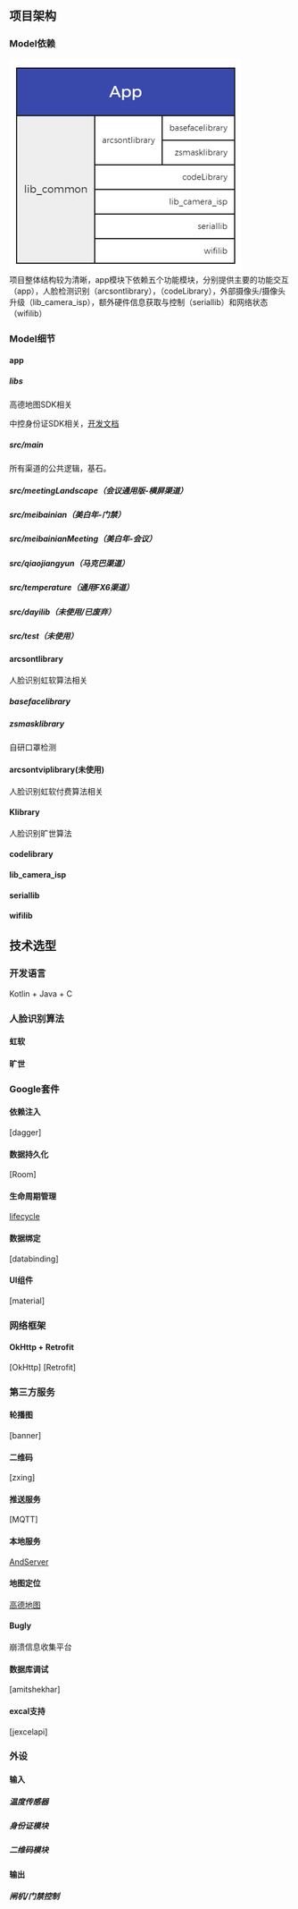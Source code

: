 ## 项目架构
### Model依赖
![app_model](zbx_qjy_doc/pic/app_model.png)  
项目整体结构较为清晰，app模块下依赖五个功能模块，分别提供主要的功能交互（app），人脸检测识别（arcsontlibrary），（codeLibrary），外部摄像头/摄像头升级（lib_camera_isp），额外硬件信息获取与控制（seriallib）和网络状态（wifilib）
### Model细节
#### app
##### libs
高德地图SDK相关

中控身份证SDK相关，[开发文档](zbx_qjy_doc/doc/ZKIDR%20SDK%20for%20Android-Ver2.0.2-cn.pdf)

##### src/main
所有渠道的公共逻辑，基石。
##### src/meetingLandscape（会议通用版-横屏渠道）

##### src/meibainian（美白年-门禁）

##### src/meibainianMeeting（美白年-会议）

##### src/qiaojiangyun（马克巴渠道）

##### src/temperature（通用FX6渠道）

##### src/dayilib（未使用/已废弃）

##### src/test（未使用）
#### arcsontlibrary
人脸识别虹软算法相关
##### basefacelibrary

##### zsmasklibrary
自研口罩检测

#### arcsontviplibrary(未使用)
人脸识别虹软付费算法相关

#### Klibrary
人脸识别旷世算法

#### codelibrary

#### lib_camera_isp


#### seriallib

#### wifilib

## 技术选型
### 开发语言
Kotlin + Java + C

### 人脸识别算法
#### 虹软

#### 旷世


### Google套件
#### 依赖注入
[dagger]

#### 数据持久化
[Room]

#### 生命周期管理
[lifecycle]()

#### 数据绑定
[databinding]

#### UI组件
[material]

### 网络框架
#### OkHttp + Retrofit
[OkHttp]
[Retrofit]

### 第三方服务
#### 轮播图
[banner]

#### 二维码
[zxing]

#### 推送服务
[MQTT]

#### 本地服务
[AndServer]()

#### 地图定位
[高德地图](https://lbs.amap.com/api/android-sdk/guide/create-project/android-studio-create-project)

#### Bugly
崩溃信息收集平台

#### 数据库调试
[amitshekhar]

#### excal支持
[jexcelapi]

### 外设
#### 输入
##### 温度传感器


##### 身份证模块

##### 二维码模块


#### 输出
##### 闸机/门禁控制

